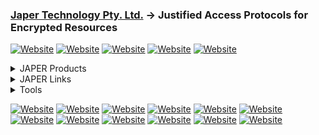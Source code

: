 ### [Japer Technology Pty. Ltd.](https://www.japer.technology) → Justified Access Protocols for Encrypted Resources

[![Website](https://img.shields.io/badge/JAPER-Technology-informational?style=flat-square&color=ac43d9)](https://www.japer.technology)
[![Website](https://img.shields.io/badge/JAPER_iOS_App-Apple_Store-informational?style=flat-square&color=ac43d9&logo=apple&logoColor=white)](https://apps.apple.com/us/app/japer/id1481154593?ls=1)
[![Website](https://img.shields.io/badge/JAPER_Android_App-Google_Play_Store-informational?style=flat-square&color=ac43d9&logo=android&logoColor=white)](https://play.google.com/store/apps/details?id=com.japer)
[![Website](https://img.shields.io/badge/JAPER-ChatGPT-informational?style=flat-square&color=ac43d9&logo=openai&logoColor=white)](https://chatgpt.com/g/g-GrNiWW5CX-japer-technology-pty-ltd)
[![Website](https://img.shields.io/badge/JAPER-Zoom-informational?style=flat-square&color=ac43d9&logo=zoom&logoColor=white)](https://japer.zoom.us)

<details>
  <summary>JAPER Products</summary>

  #### JAPER's primary product is it's API, this GitHub repository contains resources that compliment the API documentation at [developer.japer.io](https://developer.japer.io)
  
  [![ReadMe Card](https://github-readme-stats.vercel.app/api/pin/?username=japertechnology&repo=developer-japer-io)](https://github.com/japertechnology/developer-japer-io)

</details>


<details>
  <summary>JAPER Links</summary>

##### Websites

[![Website](https://img.shields.io/badge/JAPER-GitHub-informational?style=flat-square&color=ac43d9&logo=github&logoColor=white)](https://japertechnology.github.io)
[![Website](https://img.shields.io/badge/JAPER-Cloud-informational?style=flat-square&color=ac43d9&logo=wix&logoColor=white)](https://www.japer.cloud)
[![Website](https://img.shields.io/badge/JAPER-XYZ-informational?style=flat-square&color=ac43d9&logo=wix&logoColor=white)](https://www.japer.xyz)
[![Website](https://img.shields.io/badge/JAPER-Developer-informational?style=flat-square&color=ac43d9&logo=postman&logoColor=white)](https://developer.japer.io)

##### Information

  
</details>


<details>
  <summary>Tools</summary>

  #### During the development of JAPER this tool proved very useful.  
  
  [![ReadMe Card](https://github-readme-stats.vercel.app/api/pin/?username=japertechnology&repo=juxta-repo)](https://github.com/japertechnology/juxta-repo)

<details>
  <summary>GitHub Stats</summary>
  
  ![stats](https://github-readme-stats.vercel.app/api?username=japertechnology&title_color=3498db&text_color=2ecc71&icon_color=3498db&bg_color=00000000&hide_border=true&show_icons=true&include_all_commits=true&count_private=true&disable_animations=true)
  ![trophy](https://github-profile-trophy.vercel.app/?username=japertechnology&no-bg=true&no-frame=true&column=4&theme=algolia)
  
  ![graph](https://github-readme-activity-graph.vercel.app/graph?username=japertechnology&bg_color=0000000&color=2980b9&line=2980b9&point=27ae60&area_color=2980b9&area=true&hide_border=true)
  
  ![streak](https://github-contributor-stats.vercel.app/api?username=japertechnology&title_color=3498db&text_color=2ecc71&icon_color=3498db&bg_color=00000000&hide_border=true&show_icons=true&include_all_commits=true&count_private=true&disable_animations=true)
  ![streak](https://streak-stats.demolab.com/?user=japertechnology&hide_border=true&background=00000000&border=2980b9&stroke=2980b9&ring=27ae60&fire=27ae60&currStreakNum=2980b9&sideNums=2980b9&currStreakLabel=2980b9&sideLabels=2980b9&dates=2980b9)
  
</details>

</details>


[![Website](https://img.shields.io/badge/1-informational?style=flat-square&color=ac43d9&logo=github&logoColor=white)](https://github.com/japertechnology?tab=repositories&q=&type=&language=&sort=name)
[![Website](https://img.shields.io/badge/2-informational?style=flat-square&color=ac43d9)](https://github.com/japertechnology?tab=repositories&q=&type=&language=&page=2&sort=name)
[![Website](https://img.shields.io/badge/3-informational?style=flat-square&color=ac43d9)](https://github.com/japertechnology?tab=repositories&q=&type=&language=&page=2&sort=name)
[![Website](https://img.shields.io/badge/4-informational?style=flat-square&color=ac43d9)](https://github.com/japertechnology?tab=repositories&q=&type=&language=&page=4&sort=name)
[![Website](https://img.shields.io/badge/5-informational?style=flat-square&color=ac43d9)](https://github.com/japertechnology?tab=repositories&q=&type=&language=&page=5&sort=name)
[![Website](https://img.shields.io/badge/Japer-informational?style=flat-square&color=ac43d9)](https://github.com/japertechnology?tab=repositories&q=japer&type=&language=&sort=name)
[![Website](https://img.shields.io/badge/Juxta-informational?style=flat-square&color=ac43d9)](https://github.com/japertechnology?tab=repositories&q=juxta&type=&language=&sort=name)
[![Website](https://img.shields.io/badge/Spark-informational?style=flat-square&color=ac43d9)](https://github.com/japertechnology?tab=repositories&q=spark&type=&language=&sort=name)
[![Website](https://img.shields.io/badge/Static-informational?style=flat-square&color=ac43d9)](https://github.com/japertechnology?tab=repositories&q=static&type=&language=&sort=name)
[![Website](https://img.shields.io/badge/Private-informational?style=flat-square&color=ac43d9)](https://github.com/japertechnology?tab=repositories&type=private&language=&sort=name)
[![Website](https://img.shields.io/badge/Public-informational?style=flat-square&color=ac43d9)](https://github.com/japertechnology?tab=repositories&type=public&language=&sort=name)
[![Website](https://img.shields.io/badge/Template-informational?style=flat-square&color=ac43d9)](https://github.com/japertechnology?tab=repositories&type=template&language=&sort=name)

